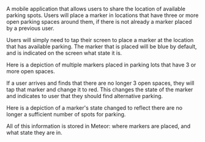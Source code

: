 A mobile application that allows users to share the location of available parking spots. Users will place a marker in locations that have three or more open parking spaces around them, if there is not already a marker placed by a previous user.

Users will simply need to tap their screen to place a marker at the location that has available parking. The marker that is placed will be blue by default, and is indicated on the screen what state it is.

Here is a depiction of multiple markers placed in parking lots that have 3 or more open spaces.


If a user arrives and finds that there are no longer 3 open spaces, they will tap that marker and change it to red. This changes the state of the marker and indicates to user that they should find alternative parking.

Here is a depiction of a marker's state changed to reflect there are no longer a sufficient number of spots for parking.


All of this information is stored in Meteor: where markers are placed, and what state they are in.
